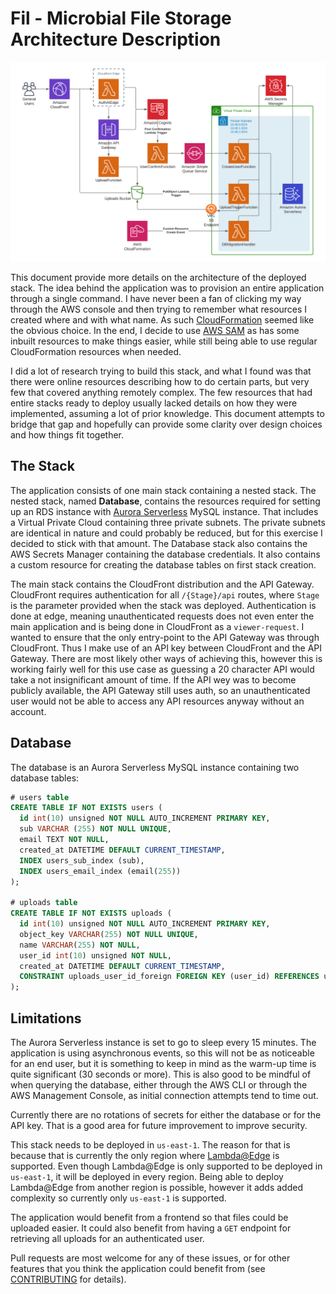 # Fil - Microbial File Storage Architecture Description
![Architecture](docs/images/architecture.png)

This document provide more details on the architecture of the deployed stack. The idea behind the application was to provision an entire application through a single command. I have never been a fan of clicking my way through the AWS console and then trying to remember what resources I created where and with what name. As such [CloudFormation](https://aws.amazon.com/cloudformation/) seemed like the obvious choice. In the end, I decide to use [AWS SAM](https://aws.amazon.com/serverless/sam/) as has some inbuilt resources to make things easier, while still being able to use regular CloudFormation resources when needed.

I did a lot of research trying to build this stack, and what I found was that there were online resources describing how to do certain parts, but very few that covered anything remotely complex. The few resources that had entire stacks ready to deploy usually lacked details on how they were implemented, assuming a lot of prior knowledge. This document attempts to bridge that gap and hopefully can provide some clarity over design choices and how things fit together.

## The Stack
The application consists of one main stack containing a nested stack. The nested stack, named __Database__, contains the resources required for setting up an RDS instance with [Aurora Serverless](https://aws.amazon.com/rds/aurora/serverless/) MySQL instance. That includes a Virtual Private Cloud containing three private subnets. The private subnets are identical in nature and could probably be reduced, but for this exercise I decided to stick with that amount. The Database stack also contains the AWS Secrets Manager containing the database credentials. It also contains a custom resource for creating the database tables on first stack creation.

The main stack contains the CloudFront distribution and the API Gateway. CloudFront requires authentication for all `/{Stage}/api` routes, where `Stage` is the parameter provided when the stack was deployed. Authentication is done at edge, meaning unauthenticated requests does not even enter the main application and is being done in CloudFront as a `viewer-request`. I wanted to ensure that the only entry-point to the API Gateway was through CloudFront. Thus I make use of an API key between CloudFront and the API Gateway. There are most likely other ways of achieving this, however this is working fairly well for this use case as guessing a 20 character API would take a not insignificant amount of time. If the API wey was to become publicly available, the API Gateway still uses auth, so an unauthenticated user would not be able to access any API resources anyway without an account. 
## Database
The database is an Aurora Serverless MySQL instance containing two database tables:

```sql
# users table
CREATE TABLE IF NOT EXISTS users (
  id int(10) unsigned NOT NULL AUTO_INCREMENT PRIMARY KEY,
  sub VARCHAR (255) NOT NULL UNIQUE,
  email TEXT NOT NULL,
  created_at DATETIME DEFAULT CURRENT_TIMESTAMP,
  INDEX users_sub_index (sub),
  INDEX users_email_index (email(255))
);

# uploads table
CREATE TABLE IF NOT EXISTS uploads (
  id int(10) unsigned NOT NULL AUTO_INCREMENT PRIMARY KEY,
  object_key VARCHAR(255) NOT NULL UNIQUE,
  name VARCHAR(255) NOT NULL,
  user_id int(10) unsigned NOT NULL,
  created_at DATETIME DEFAULT CURRENT_TIMESTAMP,
  CONSTRAINT uploads_user_id_foreign FOREIGN KEY (user_id) REFERENCES users (id)
);
```

## Limitations
The Aurora Serverless instance is set to go to sleep every 15 minutes. The application is using asynchronous events, so this will not be as noticeable for an end user, but it is something to keep in mind as the warm-up time is quite significant (30 seconds or more). This is also good to be mindful of when querying the database, either through the AWS CLI or through the AWS Management Console, as initial connection attempts tend to time out. 

Currently there are no rotations of secrets for either the database or for the API key. That is a good area for future improvement to improve security.

This stack needs to be deployed in `us-east-1`. The reason for that is because that is currently the only region where [Lambda@Edge](https://aws.amazon.com/lambda/edge/) is supported. Even though Lambda@Edge is only supported to be deployed in `us-east-1`, it will be deployed in every region. Being able to deploy Lambda@Edge from another region is possible, however it adds added complexity so currently only `us-east-1` is supported. 

The application would benefit from a frontend so that files could be uploaded easier. It could also benefit from having a `GET` endpoint for retrieving all uploads for an authenticated user. 

Pull requests are most welcome for any of these issues, or for other features that you think the application could benefit from (see [CONTRIBUTING](CONTRIBUTING.md) for details).